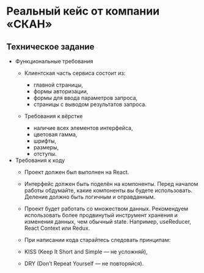 # Реальный кейс от компании «СКАН»

## Техническое задание
* Функциональные требования
    * Клиентская часть сервиса состоит из:
        * главной страницы,
        * формы авторизации,
        * формы для ввода параметров запроса,
        * страницы с выводом результатов запроса.

    * Требования к вёрстке
        * наличие всех элементов интерфейса,
        * цветовая гамма,
        * шрифты,
        * размеры,
        * отступы.
* Требования к коду
    * Проект должен был выполнен на React.
    * Интерфейс должен быть поделён на компоненты. Перед началом работы обдумайте, какие компоненты вы будете использовать. Деление должно быть логичным и оправданным.
    * Проект будет работать со множеством данных. Рекомендуем использовать более продвинутый инструмент хранения и изменения данных, чем обычный state. Например, useReducer, React Context или Redux.
    * При написании кода старайтесь следовать принципам:

    * KISS (Keep It Short and Simple — не усложняй),
    * DRY (Don’t Repeat Yourself — не повторяйся).
